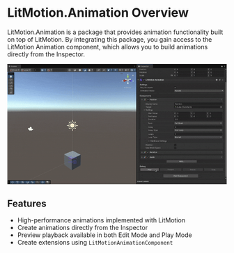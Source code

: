 # LitMotion.Animation Overview

LitMotion.Animation is a package that provides animation functionality built on top of LitMotion. By integrating this package, you gain access to the LitMotion Animation component, which allows you to build animations directly from the Inspector.

![img](../../images/img-litmotion-animation.gif)

## Features

* High-performance animations implemented with LitMotion
* Create animations directly from the Inspector
* Preview playback available in both Edit Mode and Play Mode
* Create extensions using `LitMotionAnimationComponent`

